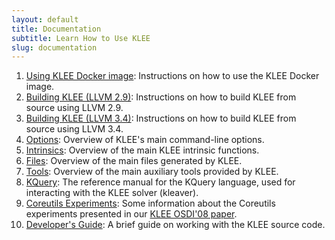 ```yaml
---
layout: default
title: Documentation
subtitle: Learn How to Use KLEE
slug: documentation
---
```


1. [Using KLEE Docker image]({{site.baseurl}}/docker/): Instructions on how to use the KLEE Docker image.
1. [Building KLEE (LLVM 2.9)]({{site.baseurl}}/build-llvm29/): Instructions on how to build KLEE from source using LLVM 2.9.
1. [Building KLEE (LLVM 3.4)]({{site.baseurl}}/build-llvm34/): Instructions on how to build KLEE from source using LLVM 3.4.
1. [Options]({{site.baseurl}}/docs/options/): Overview of KLEE's main command-line options.
2. [Intrinsics]({{site.baseurl}}/docs/intrinsics/): Overview of the main KLEE intrinsic functions.
3. [Files]({{site.baseurl}}/docs/files/): Overview of the main files generated by KLEE.
4. [Tools]({{site.baseurl}}/docs/tools/): Overview of the main auxiliary tools provided by KLEE.
5. [KQuery]({{site.baseurl}}/docs/kquery): The reference manual for the KQuery language, used for interacting with the KLEE solver (kleaver).
6. [Coreutils Experiments]({{site.baseurl}}/docs/coreutils-experiments): Some information about the Coreutils experiments presented in our [KLEE OSDI'08 paper](http://www.doc.ic.ac.uk/~cristic/papers/klee-osdi-08.pdf).
7. [Developer's Guide]({{site.baseurl}}/docs/developers-guide/): A brief guide on working with the KLEE source code.
